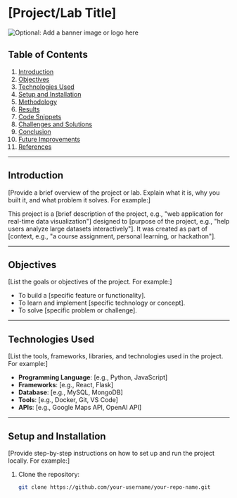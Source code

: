 # [Project/Lab Title]

![Optional: Add a banner image or logo here](#)

## Table of Contents
1. [Introduction](#introduction)
2. [Objectives](#objectives)
3. [Technologies Used](#technologies-used)
4. [Setup and Installation](#setup-and-installation)
5. [Methodology](#methodology)
6. [Results](#results)
7. [Code Snippets](#code-snippets)
8. [Challenges and Solutions](#challenges-and-solutions)
9. [Conclusion](#conclusion)
10. [Future Improvements](#future-improvements)
11. [References](#references)

---

## Introduction
[Provide a brief overview of the project or lab. Explain what it is, why you built it, and what problem it solves. For example:]

This project is a [brief description of the project, e.g., "web application for real-time data visualization"] designed to [purpose of the project, e.g., "help users analyze large datasets interactively"]. It was created as part of [context, e.g., "a course assignment, personal learning, or hackathon"].

---

## Objectives
[List the goals or objectives of the project. For example:]

- To build a [specific feature or functionality].
- To learn and implement [specific technology or concept].
- To solve [specific problem or challenge].

---

## Technologies Used
[List the tools, frameworks, libraries, and technologies used in the project. For example:]

- **Programming Language**: [e.g., Python, JavaScript]
- **Frameworks**: [e.g., React, Flask]
- **Database**: [e.g., MySQL, MongoDB]
- **Tools**: [e.g., Docker, Git, VS Code]
- **APIs**: [e.g., Google Maps API, OpenAI API]

---

## Setup and Installation
[Provide step-by-step instructions on how to set up and run the project locally. For example:]

1. Clone the repository:
   ```bash
   git clone https://github.com/your-username/your-repo-name.git
